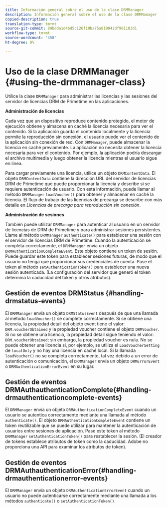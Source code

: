 ```yaml
---
title: Información general sobre el uso de la clase DRMManager
description: Información general sobre el uso de la clase DRMManager
copied-description: true
translation-type: tm+mt
source-git-commit: 89bdda1d4bd5c126f19ba75a819942df901183d1
workflow-type: tm+mt
source-wordcount: '458'
ht-degree: 0%

---
```



# Uso de la clase DRMManager {#using-the-drmmanager-class}

Utilice la clase `DRMManager` para administrar las licencias y las sesiones del servidor de licencias DRM de Primetime en las aplicaciones.

**Administración de licencias**

Cada vez que un dispositivo reproduce contenido protegido, el motor de ejecución obtiene y almacena en caché la licencia necesaria para ver el contenido. Si la aplicación guarda el contenido localmente y la licencia permite la reproducción sin conexión, el usuario puede ver el contenido de la aplicación sin conexión de red. Con `DRMManager`, puede almacenar la licencia en caché previamente. La aplicación no necesita obtener la licencia necesaria para ver el contenido. Por ejemplo, la aplicación podría descargar el archivo multimedia y luego obtener la licencia mientras el usuario sigue en línea.

Para cargar previamente una licencia, utilice un objeto `DRMContentData`. El objeto `DRMContentData` contiene la dirección URL del servidor de licencias DRM de Primetime que puede proporcionar la licencia y describe si se requiere autenticación de usuario. Con esta información, puede llamar al método `DRMManager` `loadVoucher()` para obtener y almacenar en caché la licencia. El flujo de trabajo de las licencias de precarga se describe con más detalle en *Licencias de precarga para reproducción sin conexión*.

**Administración de sesiones**

También puede utilizar `DRMManager` para autenticar al usuario en un servidor de licencias de DRM de Primetime y para administrar sesiones persistentes. Llame al método `DRMManager` `authenticate()` para establecer una sesión con el servidor de licencias DRM de Primetime. Cuando la autenticación se completa correctamente, el `DRMManager` envía un objeto `DRMAuthenticationCompleteEvent`. Este objeto contiene un token de sesión. Puede guardar este token para establecer sesiones futuras, de modo que el usuario no tenga que proporcionar sus credenciales de cuenta. Pase el token al método `setAuthenticationToken()` para establecer una nueva sesión autenticada. (La configuración del servidor que generó el token determina la caducidad del token y otros atributos).

## Gestión de eventos DRMStatus {#handling-drmstatus-events}

El `DRMManager` envía un objeto `DRMStatusEvent` después de que una llamada al método `loadVoucher()` se complete correctamente. Si se obtiene una licencia, la propiedad detail del objeto event tiene el valor: `DRM.voucherObtained` y la propiedad voucher contiene el objeto `DRMVoucher`. Si no se obtiene una licencia, la propiedad detail sigue teniendo el valor: `DRM.voucherObtained`; sin embargo, la propiedad voucher es nula. No se puede obtener una licencia si, por ejemplo, se utiliza el `LoadVoucherSetting` de `localOnly` y no hay una licencia en caché local. Si la llamada `loadVoucher()` no se completa correctamente, tal vez debido a un error de autenticación o comunicación, el `DRMManager` envía un objeto `DRMErrorEvent` o `DRMAuthenticationErrorEvent` en su lugar.

## Gestión de eventos DRMAuthauthenticationComplete{#handling-drmauthenticationcomplete-events}

El `DRMManager` envía un objeto `DRMAuthenticationCompleteEvent` cuando un usuario se autentica correctamente mediante una llamada al método `authenticate()`. El objeto `DRMAuthenticationCompleteEvent` contiene un token reutilizable que se puede utilizar para mantener la autenticación de usuarios entre sesiones de aplicación. Pase este token al método `DRMManager` `setAuthenticationToken()` para restablecer la sesión. (El creador de tokens establece atributos de token como la caducidad. Adobe no proporciona una API para examinar los atributos de token).

## Gestión de eventos DRMAuthauthenticationError{#handling-drmauthenticationerror-events}

El `DRMManager` envía un objeto `DRMAuthenticationErrorEvent` cuando un usuario no puede autenticarse correctamente mediante una llamada a los métodos `authenticate()` o `setAuthenticationToken()`.
